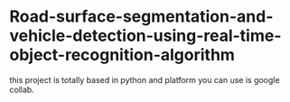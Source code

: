 # Road-surface-segmentation-and-vehicle-detection-using-real-time-object-recognition-algorithm 
this project is totally based in python and platform you can use is google collab. 
